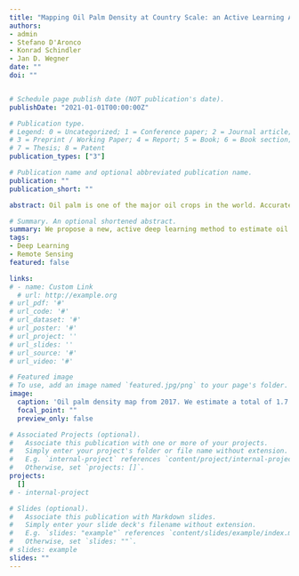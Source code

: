 ```yaml
---
title: "Mapping Oil Palm Density at Country Scale: an Active Learning Approach / in review"
authors:
- admin
- Stefano D'Aronco
- Konrad Schindler
- Jan D. Wegner
date: ""
doi: ""


# Schedule page publish date (NOT publication's date).
publishDate: "2021-01-01T00:00:00Z"

# Publication type.
# Legend: 0 = Uncategorized; 1 = Conference paper; 2 = Journal article;
# 3 = Preprint / Working Paper; 4 = Report; 5 = Book; 6 = Book section;
# 7 = Thesis; 8 = Patent
publication_types: ["3"]

# Publication name and optional abbreviated publication name.
publication: ""
publication_short: ""

abstract: Oil palm is one of the major oil crops in the world. Accurate mapping is fundamental for understanding its past and future impact on the environment. Beyond traditional land cover classification, we propose to use tree densities per pixel for large scale oil palm analysis. This allows for a much finer-grained analysis, for instance regarding different planting patterns. To that end, we propose a new, active deep learning method to estimate oil palm density at scale of from Sentinel-2 satellite images, and apply it to generate complete maps for Malaysia and Indonesia. What makes the regression of oil palm density challenging is the need for representative reference data that covers all relevant geographical conditions across a large territory. Specifically for density estimation, generating reference data involves counting individual trees. To keep the associated labelling effort low we propose an active learning (AL) approach that automatically chooses the most relevant samples to be labelled. Our method relies on estimates of the epistemic model uncertainty and of the diversity among samples, making it possible to retrieve an entire batch of relevant samples in a single iteration. Moreover, our algorithm has linear computational complexity and is easily parallelisable to cover large areas. We use our method to compute the first oil palm density map with $10\,$m Ground Sampling Distance (GSD) , for all of Indonesia and Malaysia and for two different years, 2017 and 2019. The maps have a mean absolute error of $\pm$7.3 trees/$ha$, estimated from an independent validation set. We also analyse density variations between different states within a country and compare them to official estimates. According to our estimates there are, in total, \textgreater1.2 billion oil palms in Indonesia covering \textgreater15 million $ha$, and \textgreater0.5 billion oil palms in Malaysia covering \textgreater6 million $ha$.

# Summary. An optional shortened abstract.
summary: We propose a new, active deep learning method to estimate oil palm density at scale of from Sentinel-2 satellite images, and apply it to generate complete maps for Malaysia and Indonesia.
tags:
- Deep Learning
- Remote Sensing
featured: false

links:
# - name: Custom Link
  # url: http://example.org
# url_pdf: '#'
# url_code: '#'
# url_dataset: '#'
# url_poster: '#'
# url_project: ''
# url_slides: ''
# url_source: '#'
# url_video: '#'

# Featured image
# To use, add an image named `featured.jpg/png` to your page's folder. 
image:
  caption: 'Oil palm density map from 2017. We estimate a total of 1.7 billion oil palms Indonesia and Malaysia.'
  focal_point: ""
  preview_only: false

# Associated Projects (optional).
#   Associate this publication with one or more of your projects.
#   Simply enter your project's folder or file name without extension.
#   E.g. `internal-project` references `content/project/internal-project/index.md`.
#   Otherwise, set `projects: []`.
projects:
  []
# - internal-project

# Slides (optional).
#   Associate this publication with Markdown slides.
#   Simply enter your slide deck's filename without extension.
#   E.g. `slides: "example"` references `content/slides/example/index.md`.
#   Otherwise, set `slides: ""`.
# slides: example
slides: ""
---
```

<!-- 
{{% callout note %}}
Create your slides in Markdown - click the *Slides* button to check out the example.
{{% /callout %}}

Supplementary notes can be added here, including [code, math, and images](https://wowchemy.com/docs/writing-markdown-latex/). -->
